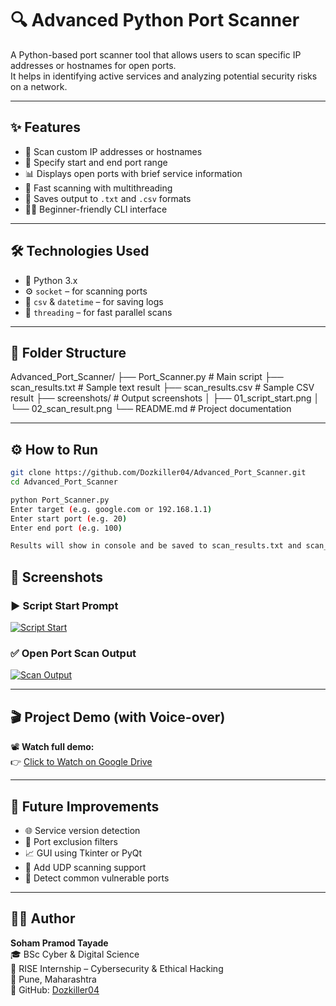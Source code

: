 # 🔍 Advanced Python Port Scanner

A Python-based port scanner tool that allows users to scan specific IP addresses or hostnames for open ports.  
It helps in identifying active services and analyzing potential security risks on a network.

---

## ✨ Features

- 📡 Scan custom IP addresses or hostnames
- 🔢 Specify start and end port range
- 📊 Displays open ports with brief service information
- 🧠 Fast scanning with multithreading
- 💾 Saves output to `.txt` and `.csv` formats
- 🧑‍💻 Beginner-friendly CLI interface

---

## 🛠️ Technologies Used

- 🐍 Python 3.x
- ⚙️ `socket` – for scanning ports
- 📁 `csv` & `datetime` – for saving logs
- 🚀 `threading` – for fast parallel scans

---

## 📁 Folder Structure
Advanced_Port_Scanner/
├── Port_Scanner.py # Main script
├── scan_results.txt # Sample text result
├── scan_results.csv # Sample CSV result
├── screenshots/ # Output screenshots
│ ├── 01_script_start.png
│ └── 02_scan_result.png
└── README.md # Project documentation


---

## ⚙️ How to Run

```bash
git clone https://github.com/Dozkiller04/Advanced_Port_Scanner.git
cd Advanced_Port_Scanner

python Port_Scanner.py
Enter target (e.g. google.com or 192.168.1.1)
Enter start port (e.g. 20)
Enter end port (e.g. 100)

Results will show in console and be saved to scan_results.txt and scan_results.csv.
```
## 📸 Screenshots

### ▶️ Script Start Prompt  
[![Script Start](https://raw.githubusercontent.com/Dozkiller04/Advanced_Port_Scanner/main/screenshots/01_script_start.png)](https://github.com/Dozkiller04/Advanced_Port_Scanner/blob/main/screenshots/01_script_start.png)

### ✅ Open Port Scan Output  
[![Scan Output](https://raw.githubusercontent.com/Dozkiller04/Advanced_Port_Scanner/main/screenshots/02_scan_result.png)](https://github.com/Dozkiller04/Advanced_Port_Scanner/blob/main/screenshots/02_scan_result.png)

---

## 🎬 Project Demo (with Voice-over)

📽️ **Watch full demo:**  
👉 [Click to Watch on Google Drive](https://drive.google.com/file/d/11nu8dicrcWvslHTbP3ZMoWO3aYMYD1We/view?usp=drive_link)

---

## 🚀 Future Improvements

- 🌐 Service version detection  
- 🛑 Port exclusion filters  
- 📈 GUI using Tkinter or PyQt  
- 🧠 Add UDP scanning support  
- 🔐 Detect common vulnerable ports

---

## 👨‍💻 Author

**Soham Pramod Tayade**  
🎓 BSc Cyber & Digital Science  
🏢 RISE Internship – Cybersecurity & Ethical Hacking  
📍 Pune, Maharashtra  
🔗 GitHub: [Dozkiller04](https://github.com/Dozkiller04)
